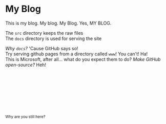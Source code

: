 # My Blog

This is my blog. My blog. My Blog. Yes, MY BLOG.

The `src` directory keeps the raw files  
The `docs` directory is used for serving the site 

_Why `docs`?_ 'Cause GitHub says so!  
Try serving github pages from a directory called `www`! You can't! Ha!  
This is Microsoft, after all... what do you expect them to do? _Make GitHub
open-source?_ Heh!

<br>
<br>
<br>
<br>
<br>
<br>
<br>

<sub>Why are you still here?</sub>
